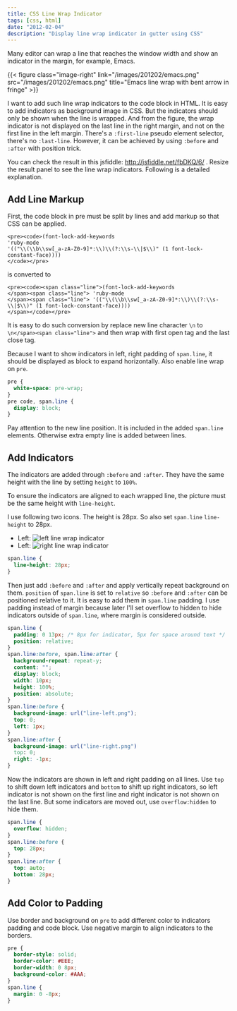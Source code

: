 ```yaml
---
title: CSS Line Wrap Indicator
tags: [css, html]
date: "2012-02-04"
description: "Display line wrap indicator in gutter using CSS"
---
```


Many editor can wrap a line that reaches the window width and show an
indicator in the margin, for example, Emacs.

{{< figure class="image-right" link="/images/201202/emacs.png" src="/images/201202/emacs.png" title="Emacs line wrap with bent arrow in fringe" >}}

I want to add such line wrap indicators to the code block in HTML. It is easy
to add indicators as background image in CSS. But the indicators should
only be shown when the line is wrapped. And from the figure, the wrap
indicator is not displayed on the last line in the right margin, and not on
the first line in the left margin. There's a `:first-line` pseudo element
selector, there's no `:last-line`. However, it can be achieved by using
`:before` and `:after` with position trick.

You can check the result in this jsfiddle: http://jsfiddle.net/fbDKQ/6/
. Resize the result panel to see the line wrap indicators. Following is a
detailed explanation.

<!--more-->

## Add Line Markup ##

First, the code block in pre must be split by lines and add markup so that CSS
can be applied.

    <pre><code>(font-lock-add-keywords
    'ruby-mode
    '(("\\(\\b\\sw[_a-zA-Z0-9]*:\\)\\(?:\\s-\\|$\\)" (1 font-lock-constant-face))))
    </code></pre>

is converted to

    <pre><code><span class="line">(font-lock-add-keywords
    </span><span class="line"> 'ruby-mode
    </span><span class="line"> '(("\\(\\b\\sw[_a-zA-Z0-9]*:\\)\\(?:\\s-\\|$\\)" (1 font-lock-constant-face))))
    </span></code></pre>

It is easy to do such conversion by replace new line character `\n` to
`\n</span><span class="line">` and then wrap with first open tag and the last
close tag.

Because I want to show indicators in left, right padding of `span.line`, it
should be displayed as block to expand horizontally. Also enable line wrap on
`pre`.

~~~css
pre {
  white-space: pre-wrap;
}
pre code, span.line {
  display: block;
}
~~~

Pay attention to the new line position. It is included in the added
`span.line` elements. Otherwise extra empty line is added between lines.

## Add Indicators ##

The indicators are added through `:before` and `:after`. They have the same
height with the line by setting `height` to `100%`.

To ensure the indicators are aligned to each wrapped line, the picture must be
the same height with `line-height`.

I use following two icons. The height is 28px. So also set `span.line`
`line-height` to 28px.

- Left: ![left line wrap indicator](/images/201202/line-left.png)
- Left: ![right line wrap indicator](/images/201202/line-right.png)

```css
span.line {
  line-height: 28px;
}
```

Then just add `:before` and `:after` and apply vertically repeat background on
them. `position` of `span.line` is set to `relative` so `:before` and `:after`
can be positioned relative to it. It is easy to add them in `span.line`
padding. I use padding instead of margin because later I'll set overflow to
hidden to hide indicators outside of `span.line`, where margin is considered
outside.

~~~css
span.line {
  padding: 0 13px; /* 8px for indicator, 5px for space around text */
  position: relative;
}
span.line:before, span.line:after {
  background-repeat: repeat-y;
  content: "";
  display: block;
  width: 10px;
  height: 100%;
  position: absolute;
}
span.line:before {
  background-image: url("line-left.png");
  top: 0;
  left: 1px;
}
span.line:after {
  background-image: url("line-right.png")
  top: 0;
  right: -1px;
}
~~~

Now the indicators are shown in left and right padding on all lines. Use `top`
to shift down left indicators and `bottom` to shift up right indicators, so
left indicator is not shown on the first line and right indicator is not shown
on the last line. But some indicators are moved out, use `overflow:hidden` to
hide them.

~~~css
span.line {
  overflow: hidden;
}
span.line:before {
  top: 28px;
}
span.line:after {
  top: auto;
  bottom: 28px;
}
~~~

## Add Color to Padding

Use border and background on `pre` to add different color to indicators
padding and code block. Use negative margin to align indicators to the
borders.

```css
pre {
  border-style: solid;
  border-color: #EEE;
  border-width: 0 8px;
  background-color: #AAA;
}
span.line {
  margin: 0 -8px;
}
```
